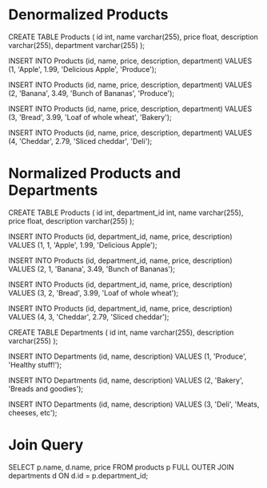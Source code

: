 # Denormalized Products

CREATE TABLE Products (
    id int,
    name varchar(255),
    price float,
    description varchar(255),
    department varchar(255)
);

INSERT INTO Products (id, name, price, description, department)
VALUES (1, 'Apple', 1.99, 'Delicious Apple', 'Produce');

INSERT INTO Products (id, name, price, description, department)
VALUES (2, 'Banana', 3.49, 'Bunch of Bananas', 'Produce');

INSERT INTO Products (id, name, price, description, department)
VALUES (3, 'Bread', 3.99, 'Loaf of whole wheat', 'Bakery');

INSERT INTO Products (id, name, price, description, department)
VALUES (4, 'Cheddar', 2.79, 'Sliced cheddar', 'Deli');

# Normalized Products and Departments

CREATE TABLE Products (
    id int,
    department_id int,
    name varchar(255),
    price float,
    description varchar(255)
);

INSERT INTO Products (id, department_id, name, price, description)
VALUES (1, 1, 'Apple', 1.99, 'Delicious Apple');

INSERT INTO Products (id, department_id, name, price, description)
VALUES (2, 1, 'Banana', 3.49, 'Bunch of Bananas');

INSERT INTO Products (id, department_id, name, price, description)
VALUES (3, 2, 'Bread', 3.99, 'Loaf of whole wheat');

INSERT INTO Products (id, department_id, name, price, description)
VALUES (4, 3, 'Cheddar', 2.79, 'Sliced cheddar');

CREATE TABLE Departments (
    id int,
    name varchar(255),
    description varchar(255)
);

INSERT INTO Departments (id, name, description)
VALUES (1, 'Produce', 'Healthy stuff!');

INSERT INTO Departments (id, name, description)
VALUES (2, 'Bakery', 'Breads and goodies');

INSERT INTO Departments (id, name, description)
VALUES (3, 'Deli', 'Meats, cheeses, etc');


# Join Query

SELECT p.name, d.name, price
FROM products p
FULL OUTER JOIN departments d ON d.id = p.department_id;
